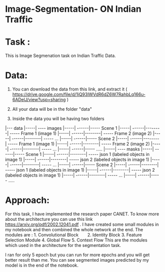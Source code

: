 # Image-Segmentation- ON Indian Traffic 

# Task :
This is Image Segmenation task on Indian Traffic Data.

# Data:
1. You can download the data from this link, and extract it ( https://drive.google.com/file/d/1iQ93IWVdR6dZ6W7RahbLq166u-6ADelJ/view?usp=sharing )

2. All your data will be in the folder "data" 

3. Inside the data you will be having two folders

|--- data
|-----| ---- images
|-----| ------|----- Scene 1
|-----| ------|--------| ----- Frame 1 (image 1)
|-----| ------|--------| ----- Frame 2 (image 2)
|-----| ------|--------| ----- ...
|-----| ------|----- Scene 2
|-----| ------|--------| ----- Frame 1 (image 1)
|-----| ------|--------| ----- Frame 2 (image 2)
|-----| ------|--------| ----- ...
|-----| ------|----- .....
|-----| ---- masks
|-----| ------|----- Scene 1
|-----| ------|--------| ----- json 1 (labeled objects in image 1)
|-----| ------|--------| ----- json 2 (labeled objects in image 1)
|-----| ------|--------| ----- ...
|-----| ------|----- Scene 2
|-----| ------|--------| ----- json 1 (labeled objects in image 1)
|-----| ------|--------| ----- json 2 (labeled objects in image 1)
|-----| ------|--------| ----- ...
|-----| ------|----- .....

# Approach:
For this task, I have implemented the research paper CANET. To know more about the architecture you can use this link https://arxiv.org/pdf/2002.12041.pdf .
I have created some small modules in my notebook and then combined the whole network at the end. 
The modules are : 1. Convolutional Block
`   `             2. Identity Block
                  3. Feature Selection Module
                  4. Global Flow
                  5. Context Flow 
This are the modules which used in the architecture for the segmentation task.

I ran for only 5 epoch but you can run for more epochs and you will get better result than me. You can see segmented images predicted by my model is in the end of the notebook.
